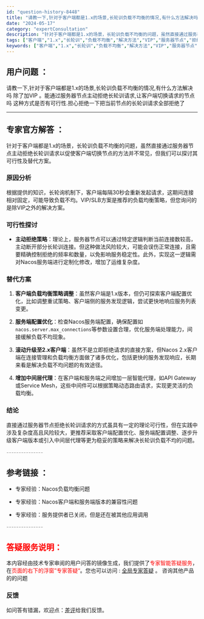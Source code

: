```yaml
---
id: "question-history-8448"
title: "请教一下,针对于客户端都是1.x的场景,长轮训负载不均衡的情况,有什么方法解决吗 除了加VIP 。能通过服"
date: "2024-05-17"
category: "expertConsultation"
description: "针对于客户端都是1.x的场景，长轮训负载不均衡的问题，虽然直接通过服务器节点主动拒绝长轮训请求以促使客户端切换节点的方法并不常见，但我们可以探讨其可行性及替代方案。### 原因分析根据提供的知识，长轮询机制下，客户端每隔30秒会重新发起请求，这期间连接相对固定，可能导致负载不均。VIP/SLB方案是"
tags: ["客户端","1.x","长轮训","负载不均衡","解决方法","VIP","服务器节点","拒绝","长轮训请求","客户端切换","可行性","拒绝请求","当前节点"]
keywords: ["客户端","1.x","长轮训","负载不均衡","解决方法","VIP","服务器节点","拒绝","长轮训请求","客户端切换","可行性","拒绝请求","当前节点"]
---
```


## 用户问题 ： 
 请教一下,针对于客户端都是1.x的场景,长轮训负载不均衡的情况,有什么方法解决吗 除了加VIP 。能通过服务器节点主动拒绝长轮训请求,让客户端切换请求的节点吗 这种方式是否有可行性.担心拒绝一下把当前节点的长轮训请求全部拒绝了  

---------------
## 专家官方解答 ：

针对于客户端都是1.x的场景，长轮训负载不均衡的问题，虽然直接通过服务器节点主动拒绝长轮训请求以促使客户端切换节点的方法并不常见，但我们可以探讨其可行性及替代方案。

### 原因分析
根据提供的知识，长轮询机制下，客户端每隔30秒会重新发起请求，这期间连接相对固定，可能导致负载不均。VIP/SLB方案是推荐的负载均衡策略，但您询问的是除VIP之外的解决方案。

### 可行性探讨
- **主动拒绝策略**：理论上，服务器节点可以通过特定逻辑判断当前连接数较高，主动断开部分长轮训连接。但这种做法风险较大，可能会误伤正常连接，且需要精确控制拒绝的频率和数量，以免影响服务稳定性。此外，实现这一逻辑需对Nacos服务端进行定制化修改，增加了运维复杂度。

### 替代方案
1. **客户端负载均衡策略调整**：虽然客户端是1.x版本，但仍可探索客户端配置优化，比如调整重试策略、客户端侧的服务发现逻辑，尝试更快地响应服务列表变更。
   
2. **服务端配置优化**：检查Nacos服务端配置，确保配置如`nacos.server.max_connections`等参数设置合理，优化服务端处理能力，间接缓解负载不均现象。

3. **滚动升级至2.x客户端**：虽然不是立即拒绝请求的直接方案，但Nacos 2.x客户端在连接管理和负载均衡方面做了诸多优化，包括更快的服务发现响应，长期来看是解决负载不均问题的有效途径。

4. **增加中间层代理**：在客户端和服务端之间增加一层智能代理，如API Gateway或Service Mesh，这些中间件可以根据策略动态路由请求，实现更灵活的负载均衡。

### 结论
直接通过服务器节点拒绝长轮训请求的方式虽具有一定的理论可行性，但在实践中涉及复杂度高且风险较大，更推荐采取客户端配置优化、服务端配置调整、逐步升级客户端版本或引入中间层代理等更为稳妥的策略来解决长轮训负载不均的问题。


<font color="#949494">---------------</font> 


## 参考链接 ：

* 专家经验：Nacos负载均衡问题 
 
 * 专家经验：Nacos客户端和服务端版本的兼容性问题 
 
 * 专家经验：服务提供者已关闭，但是还在被其他应用调用 


 <font color="#949494">---------------</font> 
 


## <font color="#FF0000">答疑服务说明：</font> 

本内容经由技术专家审阅的用户问答的镜像生成，我们提供了<font color="#FF0000">专家智能答疑服务</font>，在<font color="#FF0000">页面的右下的浮窗”专家答疑“</font>。您也可以访问 : [全局专家答疑](https://answer.opensource.alibaba.com/docs/intro) 。 咨询其他产品的的问题

### 反馈
如问答有错漏，欢迎点：[差评](https://ai.nacos.io/user/feedbackByEnhancerGradePOJOID?enhancerGradePOJOId=13665)给我们反馈。

